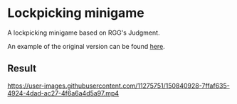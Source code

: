 # Lockpicking minigame

A lockpicking minigame based on RGG's Judgment.

An example of the original version can be found [here](https://youtu.be/yez3P_Gt1UA?t=7).

## Result
https://user-images.githubusercontent.com/11275751/150840928-7ffaf635-4924-4dad-ac27-4f6a6a4d5a97.mp4

